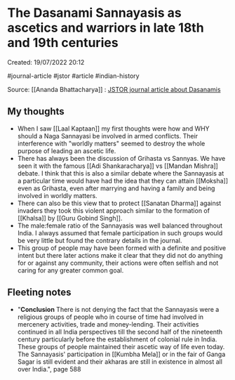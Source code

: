 # The Dasanami Sannayasis as ascetics and warriors in late 18th and 19th centuries

Created: 19/07/2022 20:12

#journal-article #jstor #article #indian-history

Source: [[Ananda Bhattacharya]] : [JSTOR journal article about Dasanamis](https://www.jstor.org/stable/44147867)

## My thoughts
- When I saw [[Laal Kaptaan]] my first thoughts were how and WHY should a Naga Sannayasi be involved in armed conflicts. Their interference with "worldly matters" seemed to destroy the whole purpose of leading an ascetic life. 
- There has always been the discussion of Grihasta vs Sannyas. We have seen it with the famous [[Adi Shankaracharya]] vs [[Mandan Mishra]] debate. I think that this is also a similar debate where the Sannayasis at a particular time would have had the idea that they can attain [[Moksha]] even as Grihasta, even after marrying and having a family and being involved in worldly matters.
- There can also be this view that to protect [[Sanatan Dharma]] against invaders they took this violent approach similar to the formation of [[Khalsa]] by [[Guru Gobind Singh]].
- The male:female ratio of the Sannayasis was well balanced throughout India. I always assumed that female participation in such groups would be very little but found the contrary details in the journal.
- This group of people may have been formed with a definite and positive intent but there later actions make it clear that they did not do anything for or against any community, their actions were often selfish and not caring for any greater common goal.

## Fleeting notes
- "**Conclusion** There is not denying the fact that the Sannayasis were a religious groups of people who in course of time had involved in mercenery activities, trade and money-lending. Their activities continued in all India perspectives till the second half of the nineteenth century particularly before the establishment of colonial rule in India. These groups of people maintained their ascetic way of life even today. The Sannayasis' participation in [[Kumbha Mela]] or in the fair of Ganga Sagar is still evident and their akharas are still in existence in almost all over India.", page 588
